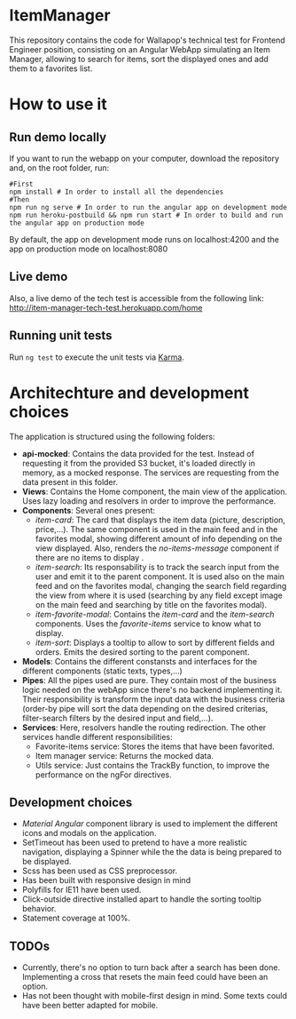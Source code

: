 # ItemManager

This repository contains the code for Wallapop's technical test for Frontend Engineer position, consisting on an Angular WebApp simulating an Item Manager, allowing to search for items, sort the displayed ones and add them to a favorites list.

# How to use it
## Run demo locally

If you want to run the webapp on your computer, download the repository and, on the root folder, run:

```
#First
npm install # In order to install all the dependencies
#Then
npm run ng serve # In order to run the angular app on development mode
npm run heroku-postbuild && npm run start # In order to build and run the angular app on production mode

```
By default, the app on development mode runs on localhost:4200 and the app on production mode on localhost:8080

## Live demo

Also, a live demo of the tech test is accessible from the following link: http://item-manager-tech-test.herokuapp.com/home

## Running unit tests

Run `ng test` to execute the unit tests via [Karma](https://karma-runner.github.io).

# Architechture and development choices

The application is structured using the following folders:

- **api-mocked**: Contains the data provided for the test. Instead of requesting it from the provided S3 bucket, it's loaded directly in memory, as a mocked response. The services are requesting from the data present in this folder.
- **Views**: Contains the Home component, the main view of the application. Uses lazy loading and resolvers in order to improve the performance. 
- **Components**: Several ones present:
  - _item-card_: The card that displays the item data (picture, description, price,...). The same component is used in the main feed and in the favorites modal, showing different amount of info depending on the view displayed. Also, renders the _no-items-message_ component if there are no items to display .
  - _item-search_: Its responsability is to track the search input from the user and emit it to the parent component. It is used also on the main feed and on the favorites modal, changing the search field regarding the view from where it is used (searching by any field except image on the main feed and searching by title on the favorites modal).
  - _item-favorite-modal_: Contains the _item-card_ and the _item-search_ components. Uses the _favorite-items_ service to know what to display. 
  - _item-sort_: Displays a tooltip to allow to sort by different fields and orders. Emits the desired sorting to the parent component.
- **Models**: Contains the different constansts and interfaces for the different components (static texts, types,...)
- **Pipes**: All the pipes used are pure. They contain most of the business logic needed on the webApp since there's no backend implementing it. Their responsibility is transform the input data with the business criteria (order-by pipe will sort the data depending on the desired criterias, filter-search filters by the desired input and field,...).
- **Services**: Here, resolvers handle the routing redirection. The other services handle different responsibilities:
  - Favorite-items service: Stores the items that have been favorited.
  - Item manager service: Returns the mocked data.
  - Utils service: Just contains the TrackBy function, to improve the performance on the ngFor directives.
  
## Development choices
- _Material Angular_ component library is used to implement the different icons and modals on the application.
- SetTimeout has been used to pretend to have a more realistic navigation, displaying a Spinner while the the data is being prepared to be displayed.
- Scss has been used as CSS preprocessor.
- Has been built with responsive design in mind
- Polyfills for IE11 have been used.
- Click-outside directive installed apart to handle the sorting tooltip behavior.
- Statement coverage at 100%.

## TODOs
- Currently, there's no option to turn back after a search has been done. Implementing a cross that resets the main feed could have been an option.
- Has not been thought with mobile-first design in mind. Some texts could have been better adapted for mobile.
